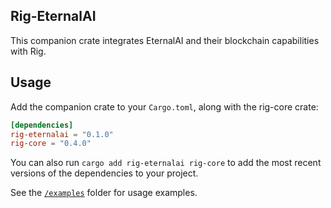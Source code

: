 ## Rig-EternalAI
This companion crate integrates EternalAI and their blockchain capabilities with Rig.

## Usage

Add the companion crate to your `Cargo.toml`, along with the rig-core crate:

```toml
[dependencies]
rig-eternalai = "0.1.0"
rig-core = "0.4.0"
```

You can also run `cargo add rig-eternalai rig-core` to add the most recent versions of the dependencies to your project.

See the [`/examples`](./examples) folder for usage examples.
